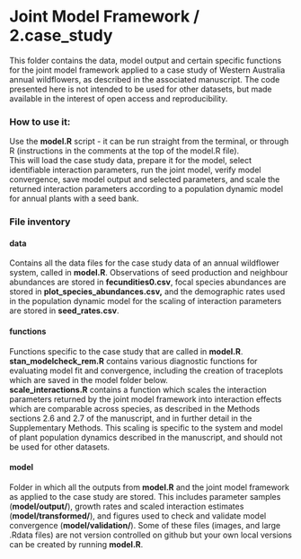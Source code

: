 # Joint Model Framework / 2.case_study

This folder contains the data, model output and certain specific functions for the joint model framework applied to a case study of Western Australia annual wildflowers, as described in the associated manuscript. The code presented here is not intended to be used for other datasets, but made available in the interest of open access and reproducibility.

### How to use it: 
Use the **model.R** script - it can be run straight from the terminal, or through R (instructions in the comments at the top of the model.R file).  
This will load the case study data, prepare it for the model, select identifiable interaction parameters, run the joint model, verify model convergence, save model output and selected parameters, and scale the returned interaction parameters according to a population dynamic model for annual plants with a seed bank.  

### File inventory

#### data
Contains all the data files for the case study data of an annual wildflower system, called in **model.R**. Observations of seed production and neighbour abundances are stored in **fecundities0.csv**, focal species abundances are stored in **plot_species_abundances.csv,** and the demographic rates used in the population dynamic model for the scaling of interaction parameters are stored in **seed_rates.csv**. 

#### functions
Functions specific to the case study that are called in **model.R**.  
**stan_modelcheck_rem.R** contains various diagnostic functions for evaluating model fit and convergence, including the creation of traceplots which are saved in the model folder below.   
**scale_interactions.R** contains a function which scales the interaction parameters returned by the joint model framework into interaction effects which are comparable across species, as described in the Methods sections 2.6 and 2.7 of the manuscript, and in further detail in the Supplementary Methods. This scaling is specific to the system and model of plant population dynamics described in the manuscript, and should not be used for other datasets.  

#### model
Folder in which all the outputs from **model.R** and the joint model framework as applied to the case study are stored. This includes parameter samples (**model/output/**), growth rates and scaled interaction estimates (**model/transformed/**), and figures used to check and validate model convergence (**model/validation/**).  Some of these files (images, and large .Rdata files) are not version controlled on github but your own local versions can be created by running **model.R**.  



